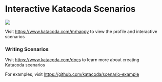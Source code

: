 # Interactive Katacoda Scenarios

[![](http://shields.katacoda.com/katacoda/mrhappy/count.svg)](https://www.katacoda.com/mrhappy "Get your profile on Katacoda.com")

Visit https://www.katacoda.com/mrhappy to view the profile and interactive scenarios

### Writing Scenarios
Visit https://www.katacoda.com/docs to learn more about creating Katacoda scenarios

For examples, visit https://github.com/katacoda/scenario-example

